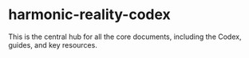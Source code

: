 # harmonic-reality-codex
This is the central hub for all the core documents, including the Codex, guides, and key resources.
